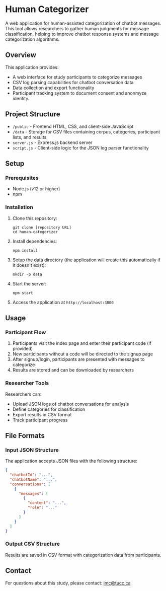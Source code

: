 # Human Categorizer

A web application for human-assisted categorization of chatbot messages. This tool allows researchers to gather human judgments for message classification, helping to improve chatbot response systems and message categorization algorithms.

## Overview

This application provides:
- A web interface for study participants to categorize messages
- CSV log parsing capabilities for chatbot conversation data
- Data collection and export functionality
- Participant tracking system to document consent and anonmyze identity.

## Project Structure

- `/public` - Frontend HTML, CSS, and client-side JavaScript
- `/data` - Storage for CSV files containing corpus, categories, participant lists, and results
- `server.js` - Express.js backend server
- `script.js` - Client-side logic for the JSON log parser functionality

## Setup

### Prerequisites

- Node.js (v12 or higher)
- npm

### Installation

1. Clone this repository:
   ```
   git clone [repository URL]
   cd human-categorizer
   ```

2. Install dependencies:
   ```
   npm install
   ```

3. Setup the data directory (the application will create this automatically if it doesn't exist):
   ```
   mkdir -p data
   ```

4. Start the server:
   ```
   npm start
   ```

5. Access the application at `http://localhost:3000`

## Usage

### Participant Flow

1. Participants visit the index page and enter their participant code (if provided)
2. New participants without a code will be directed to the signup page
3. After signup/login, participants are presented with messages to categorize
4. Results are stored and can be downloaded by researchers

### Researcher Tools

Researchers can:
- Upload JSON logs of chatbot conversations for analysis
- Define categories for classification
- Export results in CSV format
- Track participant progress

## File Formats

### Input JSON Structure

The application accepts JSON files with the following structure:
```json
{
  "chatbotId": "...",
  "chatbotName": "...",
  "conversations": [
    {
      "messages": [
        {
          "content": "...",
          "role": "..."
        }
      ]
    }
  ]
}
```

### Output CSV Structure

Results are saved in CSV format with categorization data from participants.

## Contact

For questions about this study, please contact: imc@tucc.ca 
